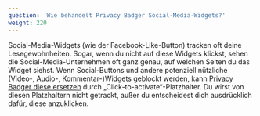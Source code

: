 ```yaml
---
question: 'Wie behandelt Privacy Badger Social-Media-Widgets?'
weight: 220
---
```


Social-Media-Widgets (wie der Facebook-Like-Button) tracken oft deine Lesegewohnheiten. Sogar, wenn du nicht auf diese Widgets klickst, sehen die Social-Media-Unternehmen oft ganz genau, auf welchen Seiten du das Widget siehst. Wenn Social-Buttons und andere potenziell nützliche (Video-, Audio-, Kommentar-)Widgets geblockt werden, kann [Privacy Badger diese ersetzen](https://www.eff.org/deeplinks/2024/01/privacy-badger-puts-you-control-widgets) durch „Click-to-activate“-Platzhalter. Du wirst von diesen Platzhaltern nicht getrackt, außer du entscheidest dich ausdrücklich dafür, diese anzuklicken.
